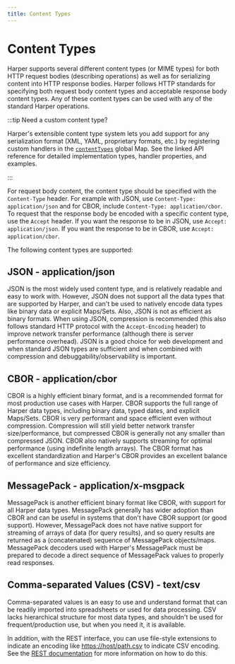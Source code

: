 ```yaml
---
title: Content Types
---
```


# Content Types

Harper supports several different content types (or MIME types) for both HTTP request bodies (describing operations) as well as for serializing content into HTTP response bodies. Harper follows HTTP standards for specifying both request body content types and acceptable response body content types. Any of these content types can be used with any of the standard Harper operations.

:::tip Need a custom content type?

Harper's extensible content type system lets you add support for any serialization format (XML, YAML, proprietary formats, etc.) by registering custom handlers in the [`contentTypes`](./globals.md#contenttypes) global Map. See the linked API reference for detailed implementation types, handler properties, and examples.

:::

For request body content, the content type should be specified with the `Content-Type` header. For example with JSON, use `Content-Type: application/json` and for CBOR, include `Content-Type: application/cbor`. To request that the response body be encoded with a specific content type, use the `Accept` header. If you want the response to be in JSON, use `Accept: application/json`. If you want the response to be in CBOR, use `Accept: application/cbor`.

The following content types are supported:

## JSON - application/json

JSON is the most widely used content type, and is relatively readable and easy to work with. However, JSON does not support all the data types that are supported by Harper, and can't be used to natively encode data types like binary data or explicit Maps/Sets. Also, JSON is not as efficient as binary formats. When using JSON, compression is recommended (this also follows standard HTTP protocol with the `Accept-Encoding` header) to improve network transfer performance (although there is server performance overhead). JSON is a good choice for web development and when standard JSON types are sufficient and when combined with compression and debuggability/observability is important.

## CBOR - application/cbor

CBOR is a highly efficient binary format, and is a recommended format for most production use cases with Harper. CBOR supports the full range of Harper data types, including binary data, typed dates, and explicit Maps/Sets. CBOR is very performant and space efficient even without compression. Compression will still yield better network transfer size/performance, but compressed CBOR is generally not any smaller than compressed JSON. CBOR also natively supports streaming for optimal performance (using indefinite length arrays). The CBOR format has excellent standardization and Harper's CBOR provides an excellent balance of performance and size efficiency.

## MessagePack - application/x-msgpack

MessagePack is another efficient binary format like CBOR, with support for all Harper data types. MessagePack generally has wider adoption than CBOR and can be useful in systems that don't have CBOR support (or good support). However, MessagePack does not have native support for streaming of arrays of data (for query results), and so query results are returned as a (concatenated) sequence of MessagePack objects/maps. MessagePack decoders used with Harper's MessagePack must be prepared to decode a direct sequence of MessagePack values to properly read responses.

## Comma-separated Values (CSV) - text/csv

Comma-separated values is an easy to use and understand format that can be readily imported into spreadsheets or used for data processing. CSV lacks hierarchical structure for most data types, and shouldn't be used for frequent/production use, but when you need it, it is available.

In addition, with the REST interface, you can use file-style extensions to indicate an encoding like [https://host/path.csv](https://host/path.csv) to indicate CSV encoding. See the [REST documentation](../../developers/rest) for more information on how to do this.
